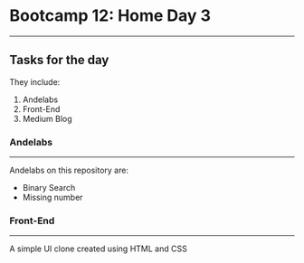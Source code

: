 # Bootcamp 12: Home Day 3
--------------------------------------------

## Tasks for the day
They include:

1. Andelabs
2. Front-End
3. Medium Blog



### Andelabs
--------------------------------------------
Andelabs on this repository are:

- Binary Search
- Missing number

###  Front-End
--------------------------------------------
A simple UI clone created using HTML and CSS
